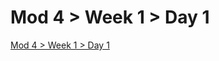 # Mod 4 > Week 1 > Day 1

[Mod 4 > Week 1 > Day 1](https://whitehatlearningproducts.github.io/swe/mod4/wk1/day1.html)
